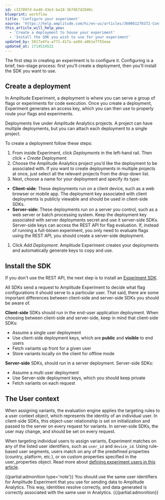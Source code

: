 ```yaml
---
id: c33709fd-ba40-43e3-ba18-3b7467d2940c
blueprint: workflow
title: 'Configure your experiment'
source: 'https://help.amplitude.com/hc/en-us/articles/360061270372-Configure-your-experiment'
this_article_will_help_you:
  - 'Create a deployment to house your experiment'
  - 'Install the SDK you wish to use for your experiment'
updated_by: 5817a4fa-a771-417a-aa94-a0b1e7f55eae
updated_at: 1714514522
---
```

The first step in creating an experiment is to configure it. Configuring is a brief, two-stage process: first you’ll create a deployment, then you’ll install the SDK you want to use.

## Create a deployment

In Amplitude Experiment, a deployment is where you can serve a group of flags or experiments for code execution. Once you create a deployment, Experiment generates an access key, which you can then use to properly route your flags and experiments.

Deployments live under Amplitude Analytics projects. A project can have multiple deployments, but you can attach  each deployment to a single project.

To create a deployment follow these steps:

1. From inside Experiment, click *Deployments* in the left-hand rail. Then click *+ Create Deployment.*
2. Choose the Amplitude Analytics project you’d like the deployment to be associated with. If you want to create deployments in multiple projects at once, just select all the relevant projects from the drop-down list.
3. Next, choose a name for your deployment and specify its type:

* **Client-side**: These deployments run on a client device, such as a web browser or mobile app. The deployment key associated with client deployments is publicly viewable and should be used in client-side SDKs.
* **Server-side:** These deployments run on a server you control, such as a web server or batch processing system. Keep the deployment key associated with server deployments secret and use it server-side SDKs. Server-side keys can access the REST API for flag evaluation. If, instead of running a full-blown experiment, you only need to evaluate flags using the REST API, you should create a server-side deployment.

1. Click *Add Deployment*. Amplitude Experiment creates your deployments and automatically generate keys to copy and use.

## Install the SDK

If you don't use the REST API, the next step is to install an [Experiment SDK](/docs/sdks/experiment-sdks).

All SDKs send a request to Amplitude Experiment to decide what flag configurations it should serve to a particular user. That said, there are some important differences between client-side and server-side SDKs you should be aware of.

**Client-side** SDKs should run in the end-user application deployment. When choosing between client-side and server-side, keep in mind that client-side SDKs:

* Assume a single user deployment
* Use client-side deployment keys, which are **public** and **visible** to end users
* Fetch variants up front for a given user
* Store variants locally on the client for offline mode

**Server-side** SDKs, should run in a server deployment. Server-side SDKs:

* Assume a multi user deployment
* Use Server-side deployment keys, which you should keep private
* Fetch variants on each request

## The User context

When assigning variants, the evaluation engine applies the targeting rules to a user context object, which represents the identity of an individual user. In client-side SDKs, this object-user relationship is set on initialization and passed to the server on every request for variants. In server-side SDKs, the user may change, and should be set on every request.

When targeting individual users to assign variants, Experiment matches on any of the listed user identifiers, such as `user_id` and `device_id`. Using rule-based user segments, users match on any of the predefined properties (country, platform, etc.), or on custom properties specified in the user\_properties object. Read more about [defining experiment users in this article](/docs/feature-experiment/data-model#users).

{{partial:admonition type='note'}}
You should use the same user identifiers for Amplitude Experiment that you use for sending data to Amplitude Analytics. This way, identities resolve correctly, and data generated is correctly associated with the same user in Analytics.
{{/partial:admonition}}